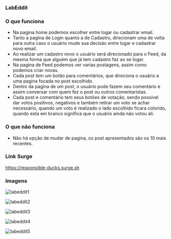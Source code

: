 ### LabEddit

### O que funciona
- Na pagina home podemos escolher entre logar ou cadastrar email.
- Tanto a pagina de Login quanto a de Cadastro, direcionam uma de volta para outra caso o usuário mude sua decisão entre logar e cadastrar novo email.
- Ao realizar um cadastro novo o usuário será direcionado para o Feed, da mesma forma que alguém que já tem cadastro faz ao se logar.
- Na pagina de Feed podemos ver varias postagens, assim como podemos criar novas.
- Cada post tem um botão para comentários, que direciona o usuário a uma pagina focada no post escolhido.
- Dentro da pagina de um post, o usuário pode fazem seu comentário e assim conversar com quem fez o post ou outros comentaristas.
- Cada post e comentário tem seus botões de votação, sendo possível dar votos positivos, negativos e também retirar um voto se achar necessário, quando um voto é realizado o lado escolhido ficara colorido, quando esta em branco significa que  o usuário ainda não votou ali.

### O que não funciona
- Não há opção de mudar de pagina, os post apresentados são os 10 mais recentes.

### Link Surge 
https://responsible-ducks.surge.sh

### Imagens

![labeddit1](https://user-images.githubusercontent.com/99031516/168494994-9ec3bbf2-5a8d-4ddf-83ec-5c4492b28fde.jpg)

![labeddit2](https://user-images.githubusercontent.com/99031516/168494996-8370b308-4ec3-48c8-8a4a-a0650cbf35ab.jpg)

![labeddit3](https://user-images.githubusercontent.com/99031516/168494997-c5f3a55b-f808-4e1a-b9ef-c4ee8549df52.jpg)

![labeddit4](https://user-images.githubusercontent.com/99031516/168494998-8cc6381b-750d-474d-9441-7000ec7fa2db.jpg)

![labeddit5](https://user-images.githubusercontent.com/99031516/168494999-d7e8ac17-e85f-4813-a1f9-8298e6d770ec.jpg)

